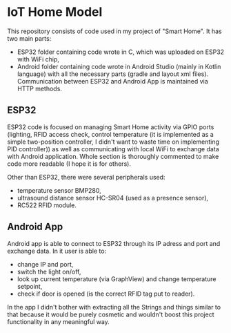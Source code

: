 # IoT Home Model

This repository consists of code used in my project of "Smart Home". It has two main parts:
- ESP32 folder containing code wrote in C, which was uploaded on ESP32 with WiFi chip,
- Android folder containing code wrote in Android Studio (mainly in Kotlin language) with all the necessary parts (gradle and layout xml files).
Communication between ESP32 and Android App is maintained via HTTP methods.

## ESP32
ESP32 code is focused on managing Smart Home activity via GPIO ports (lighting, RFID access check, control temperature (it is implemented as a simple two-position controller, I didn't want to waste time on implementing PID controller)) as well as communicating with local WiFi to exchange data with Android application. 
Whole section is thoroughly commented to make code more readable (I hope it is for others).

Other than ESP32, there were several peripherals used:
- temperature sensor BMP280,
- ultrasound distance sensor HC-SR04 (used as a presence sensor),
- RC522 RFID module.

## Android App
Android app is able to connect to ESP32 through its IP adress and port and exchange data. In it user is able to:
- change IP and port,
- switch the light on/off,
- look up current temperature (via GraphView) and change temperature setpoint,
- check if door is opened (is the correct RFID tag put to reader).

In the app I didn't bother with extracting all the Strings and things similar to that because it would be purely cosmetic and wouldn't boost this project functionality in any meaningful way.
